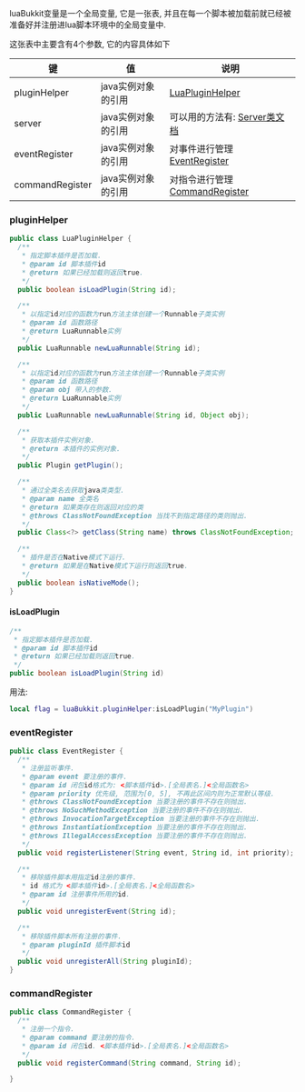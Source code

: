 luaBukkit变量是一个全局变量, 它是一张表, 并且在每一个脚本被加载前就已经被准备好并注册进lua脚本环境中的全局变量中.

这张表中主要含有4个参数, 它的内容具体如下

|键|值|说明|
|-|-|-|
|pluginHelper|java实例对象的引用|[LuaPluginHelper](https://github.com/SmileYik/LuaInMinecraftBukkt/blob/master/src/main/java/tk/smileyik/luainminecraftbukkit/plugin/util/LuaPluginHelper.java)|
|server|java实例对象的引用|可以用的方法有: [Server类文档](https://bukkit.windit.net/javadoc/org/bukkit/Server.html)|
|eventRegister|java实例对象的引用|对事件进行管理[EventRegister](https://github.com/SmileYik/LuaInMinecraftBukkt/blob/master/src/main/java/tk/smileyik/luainminecraftbukkit/plugin/event/EventRegister.java)|
|commandRegister|java实例对象的引用|对指令进行管理[CommandRegister](https://github.com/SmileYik/LuaInMinecraftBukkt/blob/master/src/main/java/tk/smileyik/luainminecraftbukkit/plugin/command/CommandRegister.java)|

### pluginHelper

```java
public class LuaPluginHelper {
  /**
   * 指定脚本插件是否加载.
   * @param id 脚本插件id
   * @return 如果已经加载则返回true.
   */
  public boolean isLoadPlugin(String id);

  /**
   * 以指定id对应的函数为run方法主体创建一个Runnable子类实例
   * @param id 函数路径
   * @return LuaRunnable实例
   */
  public LuaRunnable newLuaRunnable(String id);

  /**
   * 以指定id对应的函数为run方法主体创建一个Runnable子类实例
   * @param id 函数路径
   * @param obj 带入的参数.
   * @return LuaRunnable实例
   */
  public LuaRunnable newLuaRunnable(String id, Object obj);

  /**
   * 获取本插件实例对象.
   * @return 本插件的实例对象.
   */
  public Plugin getPlugin();

  /**
   * 通过全类名去获取java类类型.
   * @param name 全类名
   * @return 如果类存在则返回对应的类
   * @throws ClassNotFoundException 当找不到指定路径的类则抛出.
   */
  public Class<?> getClass(String name) throws ClassNotFoundException;

  /**
   * 插件是否在Native模式下运行.
   * @return 如果是在Native模式下运行则返回true.
   */
  public boolean isNativeMode();
}
```


#### isLoadPlugin

```java
/**
 * 指定脚本插件是否加载.
 * @param id 脚本插件id
 * @return 如果已经加载则返回true.
 */
public boolean isLoadPlugin(String id)
```

用法:

``` lua
local flag = luaBukkit.pluginHelper:isLoadPlugin("MyPlugin")
```

### eventRegister

```java
public class EventRegister {
  /**
   * 注册监听事件.
   * @param event 要注册的事件.
   * @param id 闭包id格式为: <脚本插件id>.[全局表名.]<全局函数名>
   * @param priority 优先级, 范围为[0, 5], 不再此区间内则为正常默认等级.
   * @throws ClassNotFoundException 当要注册的事件不存在则抛出.
   * @throws NoSuchMethodException 当要注册的事件不存在则抛出.
   * @throws InvocationTargetException 当要注册的事件不存在则抛出.
   * @throws InstantiationException 当要注册的事件不存在则抛出.
   * @throws IllegalAccessException 当要注册的事件不存在则抛出.
   */
  public void registerListener(String event, String id, int priority);

  /**
   * 移除插件脚本用指定id注册的事件.
   * id 格式为 <脚本插件id>.[全局表名.]<全局函数名>
   * @param id 注册事件所用的id.
   */
  public void unregisterEvent(String id);

  /**
   * 移除插件脚本所有注册的事件.
   * @param pluginId 插件脚本id
   */
  public void unregisterAll(String pluginId);
}
```

### commandRegister

```java
public class CommandRegister {
  /**
   * 注册一个指令.
   * @param command 要注册的指令.
   * @param id 闭包id. <脚本插件id>.[全局表名.]<全局函数名>
   */
  public void registerCommand(String command, String id);

}
```
